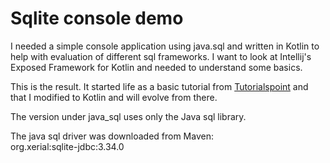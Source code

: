 
# Sqlite console demo

I needed a simple console application using java.sql
and written in Kotlin to help with evaluation of 
different sql frameworks.  I want to look at Intellij's
Exposed Framework for Kotlin and needed to understand 
some basics.

This is the result.  It started life as a basic 
tutorial from 
<a href="https://www.tutorialspoint.com/sqlite/sqlite_java.htm">
Tutorialspoint</a>
and that I modified to Kotlin and will evolve from there.

The version under java_sql uses only the Java sql library.

The java sql driver was downloaded from Maven:<br>
  org.xerial:sqlite-jdbc:3.34.0
  

